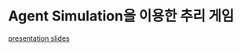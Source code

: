 # Agent Simulation을 이용한 추리 게임
[presentation slides](https://github.com/sohneunsoo/nctfinal-ai-agents-simulations/blob/main/%EB%A7%88%EC%A7%80%EB%A7%89%ED%94%84%EB%A1%9C%EC%A0%9D%ED%8A%B8_3%EC%A1%B0_.pptx.pdf)
